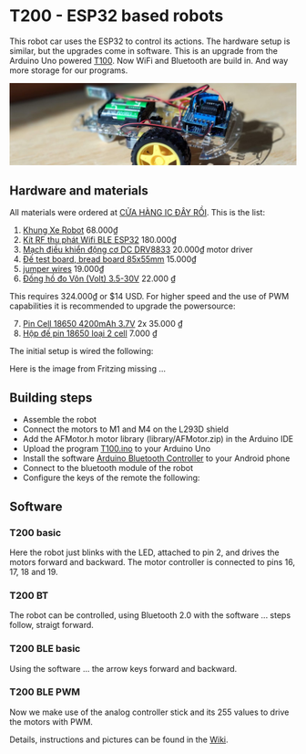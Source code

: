 # T200 - ESP32 based robots

This robot car uses the ESP32 to control its actions. The hardware setup is similar, but the upgrades come in software. This is an upgrade from the Arduino Uno powered [T100](https://github.com/kreier/T100). Now WiFi and Bluetooth are build in. And way more storage for our programs.

![Robot](../T200.jpg)

## Hardware and materials

All materials were ordered at [CỬA HÀNG IC ĐÂY RỒI](https://icdayroi.com/). This is the list:

1. [Khung Xe Robot](https://icdayroi.com/khung-xe-robot) 68.000₫
2. [Kít RF thu phát Wifi BLE ESP32](https://icdayroi.com/kit-rf-thu-phat-wifi-ble-esp32-nodemcu-luanode32) 180.000₫
3. [Mạch điều khiển động cơ DC DRV8833](https://icdayroi.com/mach-dieu-khien-dong-co-dc-drv8833) 20.000₫ motor driver
4. [Đế test board, bread board 85x55mm](https://icdayroi.com/de-test-board-bread-board-85x55mm) 15.000₫
5. [jumper wires](https://icdayroi.com/bo-day-cam-test-board-65-soi) 19.000₫
6. [Đồng hồ đo Vôn (Volt) 3.5-30V](https://icdayroi.com/dong-ho-do-von-volt-3-5-30v) 22.000 ₫

This requires 324.000₫ or $14 USD. For higher speed and the use of PWM capabilities it is recommended to upgrade the powersource:

7. [Pin Cell 18650 4200mAh 3.7V](https://icdayroi.com/pin-cell-18650-4200mah-3-7v) 2x 35.000 ₫
8. [Hộp đế pin 18650 loại 2 cell](https://icdayroi.com/hop-de-pin-18650-loai-2-cell) 7.000 ₫

The initial setup is wired the following:

Here is the image from Fritzing missing ...

## Building steps

* Assemble the robot
* Connect the motors to M1 and M4 on the L293D shield
* Add the AFMotor.h motor library (library/AFMotor.zip) in the Arduino IDE
* Upload the program [T100.ino](T100.ino) to your Arduino Uno
* Install the software [Arduino Bluetooth Controller](https://play.google.com/store/apps/details?id=com.satech.arduinocontroller) to your Android phone
* Connect to the bluetooth module of the robot
* Configure the keys of the remote the following:

## Software

### T200 basic

Here the robot just blinks with the LED, attached to pin 2, and drives the motors forward and backward. The motor controller is connected to pins 16, 17, 18 and 19.

### T200 BT

The robot can be controlled, using Bluetooth 2.0 with the software ... steps follow, straigt forward.

### T200 BLE basic

Using the software ... the arrow keys forward and backward.

### T200 BLE PWM

Now we make use of the analog controller stick and its 255 values to drive the motors with PWM.

Details, instructions and pictures can be found in the [Wiki](https://github.com/kreier/T200/wiki). 
